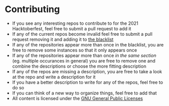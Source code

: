 # Contributing
* If you see any interesting repos to contribute to for the 2021 Hacktoberfest, feel free to submit a pull request to add it
* If any of the current repos become invalid feel free to submit a pull request removing it and adding it to [the blacklist](./blacklist)
* If any of the repositories appear more than once in the blacklist, you are free to remove some instances so that it only appears once
* If any of the repositories appear more than once *in the same section* (eg. multiple occurances in general) you are free to remove one and combine the descriptions or choose the more fitting description
* If any of the repos are missing a description, you are free to take a look at the repo and write a description for it
* If you have a better description to write for any of the repos, feel free to do so
* If you can think of a new way to organize things, feel free to add that
* All content is licensed under the [GNU General Public Licenses](./LICENSE)
